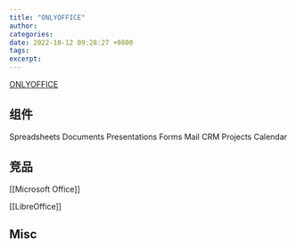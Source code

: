 ```yaml
---
title: "ONLYOFFICE"
author: 
categories: 
date: 2022-10-12 09:28:27 +0800
tags: 
excerpt: 
---
```


[ONLYOFFICE](https://www.onlyoffice.com/zh/)



## 组件

Spreadsheets
Documents
Presentations
Forms
Mail
CRM
Projects
Calendar

## 竞品

[[Microsoft Office]]

[[LibreOffice]]

## Misc

